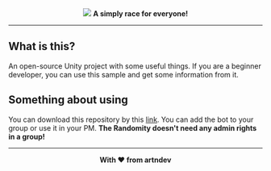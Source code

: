 <div align="center">
  <img src="https://i.postimg.cc/y8MvLGfM/Simply-race.png">
  <b>A simply race for everyone!</b>
</div>

<hr>

<h2>What is this?</h2>
An open-source Unity project with some useful things.
If you are a beginner developer, you can use this sample and get some information from it.

<h2>Something about using</h2>
You can download this repository by this <a href="https://t.me/a_RandomityBot">link</a>.
You can add the bot to your group or use it in your PM. <b>The Randomity doesn't need any admin rights in a group!</b>

<hr>

<div align="center">
  <b>With ❤️ from artndev</b>
</div>

